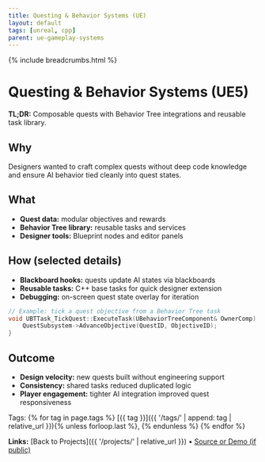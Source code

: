 ```yaml
---
title: Questing & Behavior Systems (UE)
layout: default
tags: [unreal, cpp]
parent: ue-gameplay-systems
---
```

{% include breadcrumbs.html %}

# Questing & Behavior Systems (UE5)

**TL;DR:** Composable quests with Behavior Tree integrations and reusable task library.

## Why
Designers wanted to craft complex quests without deep code knowledge and ensure AI behavior tied cleanly into quest states.

## What
- **Quest data:** modular objectives and rewards
- **Behavior Tree library:** reusable tasks and services
- **Designer tools:** Blueprint nodes and editor panels

## How (selected details)
- **Blackboard hooks:** quests update AI states via blackboards
- **Reusable tasks:** C++ base tasks for quick designer extension
- **Debugging:** on-screen quest state overlay for iteration

```cpp
// Example: tick a quest objective from a Behavior Tree task
void UBTTask_TickQuest::ExecuteTask(UBehaviorTreeComponent& OwnerComp) {
    QuestSubsystem->AdvanceObjective(QuestID, ObjectiveID);
}
```

## Outcome

* **Design velocity:** new quests built without engineering support
* **Consistency:** shared tasks reduced duplicated logic
* **Player engagement:** tighter AI integration improved quest responsiveness

Tags:
{% for tag in page.tags %}
[{{ tag }}]({{ '/tags/' | append: tag | relative_url }}){% unless forloop.last %}, {% endunless %}
{% endfor %}

**Links:** [Back to Projects]({{ '/projects/' | relative_url }}) • [Source or Demo (if public)](https://example.com)
